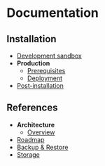 # Documentation

## Installation

- [Development sandbox](./installation/development-sandbox.md)
- **Production**
  - [Prerequisites](./installation/production/prerequisites.md)
  - [Deployment](./installation/production/deployment.md)
- [Post-installation](./installation/post-installation.md)

## References

- **Architecture**
  - [Overview](./references/architecture/overview.md)
- [Roadmap](./references/roadmap.md)
- [Backup & Restore](./references/backup-restore.md)
- [Storage](./references/storage.md)
